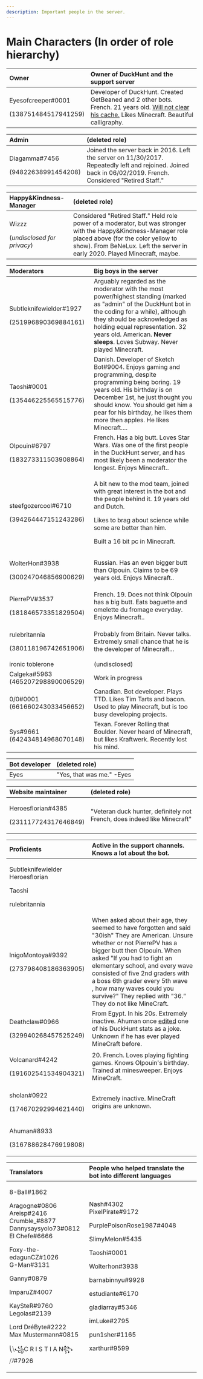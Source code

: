 ```yaml
---
description: Important people in the server.
---
```


# Main Characters \(In order of role hierarchy\)

<table>
  <thead>
    <tr>
      <th style="text-align:left">Owner</th>
      <th style="text-align:left">Owner of DuckHunt and the support server</th>
    </tr>
  </thead>
  <tbody>
    <tr>
      <td style="text-align:left">
        <p>Eyesofcreeper#0001</p>
        <p>(138751484517941259)</p>
      </td>
      <td style="text-align:left">Developer of DuckHunt. Created GetBeaned and 2 other bots. French. 21
        years old. <a href="server-events/clear-your-cache-awareness.md">Will not clear his cache.</a> Likes
        Minecraft. Beautiful calligraphy.</td>
    </tr>
  </tbody>
</table>

<table>
  <thead>
    <tr>
      <th style="text-align:left">Admin</th>
      <th style="text-align:left">(deleted role)</th>
    </tr>
  </thead>
  <tbody>
    <tr>
      <td style="text-align:left">
        <p>Diagamma#7456</p>
        <p>(94822638991454208)</p>
      </td>
      <td style="text-align:left">Joined the server back in 2016. Left the server on 11/30/2017. Repeatedly
        left and rejoined. Joined back in 06/02/2019. French. Considered &quot;Retired
        Staff.&quot;</td>
    </tr>
  </tbody>
</table>

<table>
  <thead>
    <tr>
      <th style="text-align:left">Happy&amp;Kindness-Manager</th>
      <th style="text-align:left">(deleted role)</th>
    </tr>
  </thead>
  <tbody>
    <tr>
      <td style="text-align:left">
        <p>Wizzz</p>
        <p>(<em>undisclosed for privacy</em>)</p>
      </td>
      <td style="text-align:left">Considered &quot;Retired Staff.&quot; Held role power of a moderator,
        but was stronger with the Happy&amp;Kindness-Manager role placed above
        (for the color yellow to show). From BeNeLux. Left the server in early
        2020. Played Minecraft, maybe.</td>
    </tr>
  </tbody>
</table>

<table>
  <thead>
    <tr>
      <th style="text-align:left">Moderators</th>
      <th style="text-align:left">Big boys in the server</th>
    </tr>
  </thead>
  <tbody>
    <tr>
      <td style="text-align:left">
        <p>Subtleknifewielder#1927</p>
        <p>(251996890369884161)</p>
      </td>
      <td style="text-align:left">Arguably regarded as the moderator with the most power/highest standing
        (marked as &quot;admin&quot; of the DuckHunt bot in the coding for a while),
        although they should be acknowledged as holding equal representation. 32
        years old. American. <b>Never sleeps</b>. Loves Subway. Never played Minecraft.</td>
    </tr>
    <tr>
      <td style="text-align:left">
        <p>Taoshi#0001</p>
        <p>(135446225565515776)</p>
      </td>
      <td style="text-align:left">Danish. Developer of Sketch Bot#9004. Enjoys gaming and programming, despite
        programming being boring. 19 years old. His birthday is on December 1st,
        he just thought you should know. You should get him a pear for his birthday,
        he likes them more then apples. He likes Minecraft....</td>
    </tr>
    <tr>
      <td style="text-align:left">
        <p>Olpouin#6797</p>
        <p>(183273311503908864)</p>
      </td>
      <td style="text-align:left">French. Has a big butt. Loves Star Wars. Was one of the first people in
        the DuckHunt server, and has most likely been a moderator the longest.
        Enjoys Minecraft..</td>
    </tr>
    <tr>
      <td style="text-align:left">
        <p>steefgozercool#6710</p>
        <p>(394264447151243286)</p>
      </td>
      <td style="text-align:left">
        <p>A bit new to the mod team, joined with great interest in the bot and the
          people behind it. 19 years old and Dutch.</p>
        <p>Likes to brag about science while some are better than him.</p>
        <p>Built a 16 bit pc in Minecraft.</p>
      </td>
    </tr>
    <tr>
      <td style="text-align:left">
        <p>WolterHon#3938</p>
        <p>(300247046856900629)</p>
      </td>
      <td style="text-align:left">Russian. Has an even bigger butt than Olpouin. Claims to be 69 years old.
        Enjoys Minecraft..</td>
    </tr>
    <tr>
      <td style="text-align:left">
        <p>PierrePV#3537</p>
        <p>(181846573351829504)</p>
      </td>
      <td style="text-align:left">French. 19. Does not think Olpouin has a big butt. Eats baguette and omelette
        du fromage everyday. Enjoys Minecraft..</td>
    </tr>
    <tr>
      <td style="text-align:left">
        <p>rulebritannia</p>
        <p>(380118196742651906)</p>
      </td>
      <td style="text-align:left">Probably from Britain. Never talks. Extremely small chance that he is
        the developer of Minecraft...</td>
    </tr>
    <tr>
      <td style="text-align:left">ironic toblerone</td>
      <td style="text-align:left">(undisclosed)</td>
    </tr>
    <tr>
      <td style="text-align:left">Calgeka#5963 (465207298890006529)</td>
      <td style="text-align:left">Work in progress</td>
    </tr>
    <tr>
      <td style="text-align:left">0/0#0001 (661660243033456652)</td>
      <td style="text-align:left">Canadian. Bot developer. Plays TTD. Likes Tim Tarts and bacon. Used to
        play Minecraft, but is too busy developing projects.</td>
    </tr>
    <tr>
      <td style="text-align:left">Sys#9661 (642434814968070148)</td>
      <td style="text-align:left">Texan. Forever Rolling that Boulder. Never heard of Minecraft, but likes
        Kraftwerk. Recently lost his mind.</td>
    </tr>
  </tbody>
</table>

| Bot developer | \(deleted role\) |
| :--- | :--- |
| Eyes  | "Yes, that was me." -Eyes |

<table>
  <thead>
    <tr>
      <th style="text-align:left">Website maintainer</th>
      <th style="text-align:left">(deleted role)</th>
    </tr>
  </thead>
  <tbody>
    <tr>
      <td style="text-align:left">
        <p>Heroesflorian#4385</p>
        <p>(231117724317646849)</p>
      </td>
      <td style="text-align:left">&quot;Veteran duck hunter, definitely not French, does indeed like Minecraft&quot;</td>
    </tr>
  </tbody>
</table>

<table>
  <thead>
    <tr>
      <th style="text-align:left">Proficients</th>
      <th style="text-align:left">Active in the support channels. Knows a lot about the bot.</th>
    </tr>
  </thead>
  <tbody>
    <tr>
      <td style="text-align:left">
        <p>Subtleknifewielder Heroesflorian</p>
        <p>Taoshi</p>
        <p>rulebritannia</p>
      </td>
      <td style="text-align:left"></td>
    </tr>
    <tr>
      <td style="text-align:left">
        <p>InigoMontoya#9392</p>
        <p>(273798408186363905)</p>
      </td>
      <td style="text-align:left">When asked about their age, they seemed to have forgotten and said &quot;30ish&quot;
        They are American. Unsure whether or not PierrePV has a bigger butt then
        Olpouin. When asked &quot;If you had to fight an elementary school, and
        every wave consisted of five 2nd graders with a boss 6th grader every 5th
        wave
        <br />, how many waves could you survive?&quot; They replied with &quot;36.&#x201D;
        They do not like MineCraft.</td>
    </tr>
    <tr>
      <td style="text-align:left">
        <p>Deathclaw#0966</p>
        <p>(329940268457525249)</p>
      </td>
      <td style="text-align:left">From Egypt. In his 20s. Extremely inactive. Ahuman once <a href="https://cdn.discordapp.com/attachments/428413807862480896/483842175335923712/Screenshot_481.png">edited</a> one
        of his DuckHunt stats as a joke. Unknown if he has ever played MineCraft
        before.</td>
    </tr>
    <tr>
      <td style="text-align:left">
        <p>Volcanard#4242</p>
        <p>(191602541534904321)</p>
      </td>
      <td style="text-align:left">20. French. Loves playing fighting games. Knows Olpouin&apos;s birthday.
        Trained at minesweeper. Enjoys MineCraft.</td>
    </tr>
    <tr>
      <td style="text-align:left">
        <p>sholan#0922</p>
        <p>(174670292994621440)</p>
      </td>
      <td style="text-align:left">Extremely inactive. MineCraft origins are unknown.</td>
    </tr>
    <tr>
      <td style="text-align:left">
        <p>Ahuman#8933</p>
        <p>(316788628476919808)</p>
      </td>
      <td style="text-align:left"></td>
    </tr>
  </tbody>
</table>

<table>
  <thead>
    <tr>
      <th style="text-align:left">Translators</th>
      <th style="text-align:left">People who helped translate the bot into different languages</th>
    </tr>
  </thead>
  <tbody>
    <tr>
      <td style="text-align:left">
        <p>8-Ball#1862</p>
        <p>Aragogne#0806
          <br />Areisp#2416
          <br />Crumble_#8877
          <br />Dannysaysyolo73#0812
          <br />El Chefe#6666
          <br />
        </p>
        <p>Foxy-the-edagunCZ#1026
          <br />G-Man#3131
          <br />
        </p>
        <p>Ganny#0879
          <br />
        </p>
        <p>ImparuZ#4007
          <br />
        </p>
        <p>KaySteR#9760
          <br />Legolas#2139
          <br />
        </p>
        <p>Lord Dr&#xE9;Byte#2222
          <br />Max Mustermann#0815
          <br />
        </p>
        <p>&#x239D;&#x29F9;&#xA9C1;C R I S T I A N&#xA9C2;&#x29F8;&#x23A0;#7926
          <br
          />
        </p>
      </td>
      <td style="text-align:left">
        <p>Nash#4302
          <br />PixelPirate#9172
          <br />
        </p>
        <p>PurplePoisonRose1987#4048
          <br />
        </p>
        <p>SlimyMelon#5435
          <br />
        </p>
        <p>Taoshi#0001
          <br />
        </p>
        <p>Wolterhon#3938
          <br />
        </p>
        <p>barnabinnyu#9928
          <br />
        </p>
        <p>estudiante#6170
          <br />
        </p>
        <p>gladiarray#5346
          <br />
        </p>
        <p>imLuke#2795
          <br />
        </p>
        <p>pun1sher#1165
          <br />
        </p>
        <p>xarthur#9599
          <br />
        </p>
      </td>
    </tr>
  </tbody>
</table>

